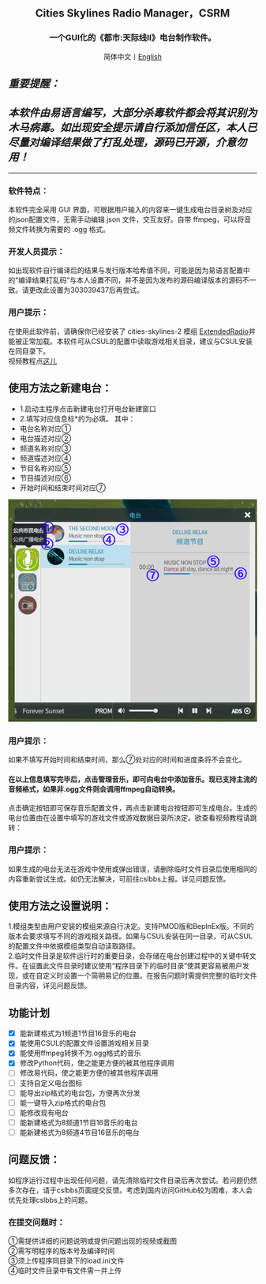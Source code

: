 <div align="center">

<h2>Cities Skylines Radio Manager，CSRM</h2>
<h3>一个GUI化的《都市:天际线Ⅱ》电台制作软件。<br></h3>
简体中文丨<a href="https://github.com/jslxxgyy/CSRM/blob/main/docs/en/Readme.md">English</a>

</div>

## ***重要提醒：***<br>
## ***本软件由易语言编写，大部分杀毒软件都会将其识别为木马病毒。如出现安全提示请自行添加信任区，本人已尽量对编译结果做了打乱处理，源码已开源，介意勿用！***<br>

---

### 软件特点：
本软件完全采用 GUI 界面，可根据用户输入的内容来一键生成电台目录树及对应的json配置文件，无需手动编辑 json 文件，交互友好。自带 ffmpeg，可以将音频文件转换为需要的 .ogg 格式。
### 开发人员提示：
如出现软件自行编译后的结果与发行版本哈希值不同，可能是因为易语言配置中的“编译结果打乱码”与本人设置不同，并不是因为发布的源码编译版本的源码不一致。请更改此设置为303039437后再尝试。<br>
### 用户提示：
在使用此软件前，请确保你已经安装了 cities-skylines-2 模组 [ExtendedRadio](https://www.cslbbs.net/resources/extendedradio.326/)并能被正常加载。本软件可从CSUL的配置中读取游戏相关目录，建议与CSUL安装在同目录下。<br>
视频教程点[这儿](https://www.bilibili.com/video/BV1Hvh1evEuw/)


## 使用方法之新建电台：<br>
- 1.启动主程序点击新建电台打开电台新建窗口<br>
- 2.填写对应信息标*的为必填。
其中：<br>
- 电台名称对应①<br>
- 电台描述对应②<br>
- 频道名称对应③<br>
- 频道描述对应④<br>
- 节目名称对应⑤<br>
- 节目描述对应⑥<br>
- 开始时间和结束时间对应⑦<br>

<div align="center">
  
<img  src="https://raw.githubusercontent.com/jslxxgyy/CSRM/main/docs/network.png" alt="这就是一张图片" >

</div>

### 用户提示：
如果不填写开始时间和结束时间，那么⑦处对应的时间和进度条将不会变化。<br>
#### 在以上信息填写完毕后，点击管理音乐，即可向电台中添加音乐。现已支持主流的音频格式，如果非.ogg文件则会调用ffmpeg自动转换。<br>
点击确定按钮即可保存音乐配置文件，再点击新建电台按钮即可生成电台。生成的电台位置由在设置中填写的游戏文件或游戏数据目录所决定。欲查看视频教程请跳转：<br>
### 用户提示：
如果生成的电台无法在游戏中使用或弹出错误，请删除临时文件目录后使用相同的内容重新尝试生成。如仍无法解决，可前往cslbbs上报。详见问题反馈。<br>
## 使用方法之设置说明：<br>
1.模组类型由用户安装的模组来源自行决定。支持PMOD版和BeplnEx版。不同的版本会要求填写不同的游戏相关路径。如果与CSUL安装在同一目录，可从CSUL的配置文件中依据模组类型自动读取路径。<br>
2.临时文件目录是软件运行时的重要目录，会存储在电台创建过程中的关键中转文件。在设置此文件目录时建议使用“程序目录下的临时目录”使其更容易被用户发现，或在自定义时设置一个简明易记的位置。在报告问题时需提供完整的临时文件目录内容，详见问题反馈。<br>
## 功能计划<br>
- [x] 能新建格式为1频道1节目16音乐的电台<br>
- [x] 能使用CSUL的配置文件设置游戏相关目录<br>
- [x] 能使用ffmpeg转换不为.ogg格式的音乐<br>
- [x] 修改Python代码，使之能更方便的被其他程序调用<br>
- [ ] 修改易代码，使之能更方便的被其他程序调用<br>
- [ ] 支持自定义电台图标
- [ ] 能导出zip格式的电台包，方便再次分发<br>
- [ ] 能一键导入zip格式的电台包<br>
- [ ] 能修改现有电台<br>
- [ ] 能新建格式为8频道1节目16音乐的电台<br>
- [ ] 能新建格式为8频道4节目16音乐的电台<br>
## 问题反馈：<br>
如程序运行过程中出现任何问题，请先清除临时文件目录后再次尝试。若问题仍然多次存在，请于cslbbs页面提交反馈。考虑到国内访问GitHub较为困难，本人会优先处理cslbbs上的问题。<br>
### 在提交问题时：
①需提供详细的问题说明或提供问题出现的视频或截图<br>
②需写明程序的版本号及编译时间<br>
③须上传程序同目录下的load.ini文件<br>
④临时文件目录中有文件需一并上传<br>
